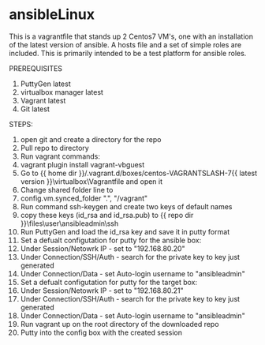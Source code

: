 # ansibleLinux

This is a vagrantfile that stands up 2 Centos7 VM's, one with an installation of the latest version of ansible. A hosts file and a set of simple roles are included. This is primarily intended to be a test platform for ansible roles.   


PREREQUISITES

1. PuttyGen latest
2. virtualbox manager latest
3. Vagrant latest
4. Git latest


STEPS:

1. open git and create a directory for the repo
2. Pull repo to directory
3. Run vagrant commands:
  1. vagrant plugin install vagrant-vbguest
4. Go to {{ home dir }}/.vagrant.d/boxes/centos-VAGRANTSLASH-7\{{ latest version }}\virtualbox\Vagrantfile and open it
5. Change shared folder line to
  1. config.vm.synced_folder ".", "/vagrant"
5. Run command ssh-keygen and create two keys of default names
6. copy these keys (id_rsa and id_rsa.pub) to {{ repo dir }}\files\user\ansibleadmin\ssh
7. Run PuttyGen and load the id_rsa key and save it in putty format
8. Set a defualt configutation for putty for the ansible box:
  1. Under Session/Netowrk IP - set to "192.168.80.20"
  2. Under Connection/SSH/Auth - search for the private key to key just generated
  3. Under Connection/Data - set Auto-login username to "ansibleadmin"
9. Set a defualt configutation for putty for the target box:
  1. Under Session/Netowrk IP - set to "192.168.80.21"
  2. Under Connection/SSH/Auth - search for the private key to key just generated
  3. Under Connection/Data - set Auto-login username to "ansibleadmin"
10. Run vagrant up on the root directory of the downloaded repo
11. Putty into the config box with the created session